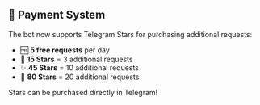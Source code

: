 ## 💫 Payment System

The bot now supports Telegram Stars for purchasing additional requests:

- 🆓 **5 free requests** per day
- 💫 **15 Stars** = 3 additional requests  
- ✨ **45 Stars** = 10 additional requests
- 🌟 **80 Stars** = 20 additional requests

Stars can be purchased directly in Telegram!